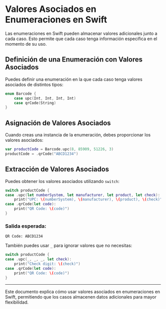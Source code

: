 # Valores Asociados en Enumeraciones en Swift

Las enumeraciones en Swift pueden almacenar valores adicionales junto a cada caso. Esto permite que cada caso tenga información específica en el momento de su uso.

## Definición de una Enumeración con Valores Asociados

Puedes definir una enumeración en la que cada caso tenga valores asociados de distintos tipos:

```swift
enum Barcode {
    case upc(Int, Int, Int, Int)
    case qrCode(String)
}
```

## Asignación de Valores Asociados

Cuando creas una instancia de la enumeración, debes proporcionar los valores asociados:

```swift
var productCode = Barcode.upc(8, 85909, 51226, 3)
productCode = .qrCode("ABCD1234")
```

## Extracción de Valores Asociados

Puedes obtener los valores asociados utilizando `switch`:

```swift
switch productCode {
case .upc(let numberSystem, let manufacturer, let product, let check):
    print("UPC: \(numberSystem), \(manufacturer), \(product), \(check)")
case .qrCode(let code):
    print("QR Code: \(code)")
}
```

### Salida esperada:
```
QR Code: ABCD1234
```

También puedes usar `_` para ignorar valores que no necesitas:

```swift
switch productCode {
case .upc(_, _, _, let check):
    print("Check digit: \(check)")
case .qrCode(let code):
    print("QR Code: \(code)")
}
```

---

Este documento explica cómo usar valores asociados en enumeraciones en Swift, permitiendo que los casos almacenen datos adicionales para mayor flexibilidad.
